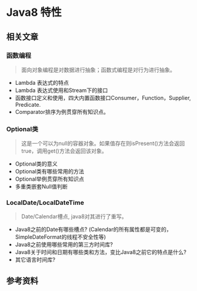 # Java8 特性

## 相关文章

### 函数编程

> 面向对象编程是对数据进行抽象；函数式编程是对行为进行抽象。

- Lambda 表达式的特点
- Lambda 表达式使用和Stream下的接口
- 函数接口定义和使用，四大内置函数接口Consumer，Function，Supplier, Predicate.
- Comparator排序为例贯穿所有知识点。



### Optional类

> 这是一个可以为null的容器对象。如果值存在则isPresent()方法会返回true，调用get()方法会返回该对象。

- Optional类的意义
- Optional类有哪些常用的方法
- Optional举例贯穿所有知识点
- 多重类嵌套Null值判断



### LocalDate/LocalDateTime

> Date/Calendar槽点, java8对其进行了重写。

- Java8之前的Date有哪些槽点? (Calendar的所有属性都是可变的，SimpleDateFormat的线程不安全性等)
- Java8之前使用哪些常用的第三方时间库?
- Java8关于时间和日期有哪些类和方法，变比Java8之前它的特点是什么?
- 其它语言时间库?



## 参考资料

